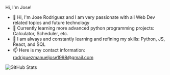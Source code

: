 Hi, I'm Jose!




- 🔭 Hi, I'm Jose Rodriguez and I am very passionate with all Web Dev related topics and future technology
- 🌱 Currently learning more advanced python programming projects: Calculator, Scheduler, etc.
- 🤔 I am always and constantly learning and refining my skills: Python, JS, React, and SQL 
- 📫 Here is my contact information: rodriguezmanueljose1998@gmail.com

<!--
**Jose-Rodriguez-22/Jose-Rodriguez-22** is a ✨ _special_ ✨ repository because its `README.md` (this file) appears on your GitHub profile.

Here are some ideas to get you started:

- 🔭 Hi, I'm Jose Rodriguez and I am very passionate with all Web Dev related topics and future technology
- 🌱 Currently learning more advanced python programming projects: Calculator, Scheduler, etc.
- 🤔 I am always and constantly learning and refining my skills: Python, JS, React, and SQL 
- 📫 Here is my contact information: rodriguezmanueljose1998@gmail.com

- ⚡ Fun fact: ...
-->

![GitHub Stats](https://github-readme-stats.vercel.app/api?username=Jose-Rodriguez-22&theme=radical)
